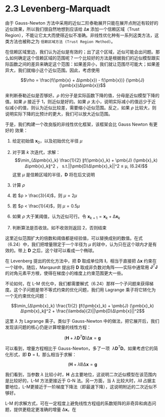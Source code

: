 &emsp;
# 2.3 Levenberg-Marquadt

由于 Gauss-Newton 方法中采用的近似二阶泰勒展开只能在展开点附近有较好的近似效果，所以我们很自然地想到应该给 $∆\pmb{x}$ 添加一个信赖区域（Trust Region），不能让它太大而使得近似不准确。非线性优化种有一系列这类方法，这类方法也被称之为 `信赖区域方法 (Trust Region Method)`。

在信赖区域里边，我们认为近似是有效的；出了这个区域，近似可能会出问题。那么如何确定这个信赖区域的范围呢？一个比较好的方法是根据我们的近似模型跟实际函数之间的差异来确定这个范围：如果差异小，我们就让范围尽可能大；如果差异大，我们就缩小这个近似范围。因此，考虑使用

$$\rho = \frac{f(\pmb{x} + ∆\pmb{x})  - f(\pmb{x})}
{\pmb{J}(\pmb{x})∆\pmb{x}}$$


来判断泰勒近似是否够好。$ρ$ 的分子是实际函数下降的值，分母是近似模型下降的值。如果 $ρ$ 接近于 $1$，则近似是好的。如果 $ρ$ 太小，说明实际减小的值远少于近似减小的值，则认为近似比较差，需要缩小近似范围。反之，如果 $ρ$ 比较大，则说明实际下降的比预计的更大，我们可以放大近似范围。

于是，我们构建一个改良版的非线性优化框架，该框架会比 Gauss Newton 有更好的
效果：

1. 给定初始值 $\pmb{x}_0$，以及初始优化半径 $µ$
2. 对于第 $k$ 次迭代，求解：
    $$\min_{∆\pmb{x}_k} \frac{1}{2} ∥f(\pmb{x}_k) + \pmb{J} (\pmb{x}_k) ∆\pmb{x}_k∥^2
    ， s.t.||\pmb{D}∆\pmb{x}_k||^2 ≤ µ, (6.24)$$
    这里 $µ$ 是信赖区域的半径，$\pmb{D}$ 将在后文说明

3. 计算 $ρ$
4. 若 $ρ > \frac{3}{4}$，则 $µ = 2µ$
5. 若 $ρ < \frac{1}{4}$，则 $µ = 0.5µ$
6. 如果 $ρ$ 大于某阈值，认为近似可行。令 $\pmb{x}_{k+1} = \pmb{x}_k + ∆\pmb{x}_k$
7. 判断算法是否收敛。如不收敛则返回 $2$，否则结束

这里近似范围扩大的倍数和阈值都是经验值，可以替换成别的数值。在式$（6.24）$中，我们把增量限定于一个半径为 $\mu$ 的球中，认为只在这个球内才是有效的。带上 $\pmb{D}$ 之后，这个球可以看成一个椭球。

在 Levenberg 提出的优化方法中，把 $\pmb{D}$ 取成单位阵 $\pmb{I}$，相当于直接把 $∆\pmb{x}$ 约束在一个球中。随后，Marqaurdt 提出将 $\pmb{D}$ 取成非负数对角阵——实际中通常用 $\pmb{J}^T\pmb{J}$ 的对角元素平方根，使得在梯度小的维度上约束范围更大一些。

不论如何，在 L-M 优化中，我们都需要解式$（6.24）$那样一个子问题来获得梯度。这个子问题是带不等式约束的优化问题，我们用 Lagrange 乘子将它转化为一个无约束优化问题：


$$\min_{∆\pmb{x}_k} \frac{1}{2} ∥f(\pmb{x}_k) + \pmb{J} (\pmb{x}_k) ∆\pmb{x}_k∥^2 +
\frac{\lambda}{2}||\pmb{D}∆\pmb{x}||^2$$

这里 $λ$ 为 Lagrange 乘子。类似于 Gauss-Newton 中的做法，把它展开后，我们发现该问题的核心仍是计算增量的线性方程：

$$(\pmb{H} + \lambda\pmb{D}^T\pmb{D})∆\pmb{x} = \pmb{g}$$

可以看到，增量方程相比于 Gauss-Newton，多了一项 $\ λ\pmb{D}^T\pmb{D}$。如果考虑它的简化形式，即 $\pmb{D} = \pmb{I}$，那么相当于求解：


$$(\pmb{H} + \lambda\pmb{I})∆\pmb{x} = \pmb{g}$$

我们看到，当参数 $λ$ 比较小时，$\pmb{H}$ 占主要地位，这说明二次近似模型在该范围内是比较好的，L-M 方法更接近于 G-N 法。另一方面，当 $λ$ 比较大时，$λ\pmb{I}$ 占据主要地位，L-M更接近于一阶梯度下降法（即最速下降），这说明附近的二次近似不够好。

L-M 的求解方式，可在一定程度上避免线性方程组的系数矩阵的非奇异和病态问题，提供更稳定更准确的增量 $∆\pmb{x}$。在

